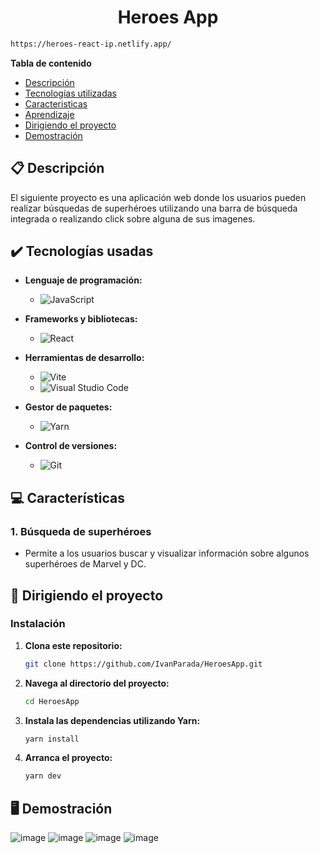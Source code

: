 



<h1 align="center"> Heroes App </h1>

```bash
https://heroes-react-ip.netlify.app/
```


**Tabla de contenido**   
* [Descripción](#descripcion)
* [Tecnologías utilizadas](#tec-util)
* [Caracteristicas](#caract)
* [Aprendizaje](#aprendizaje)
* [Dirigiendo el proyecto](#instrucciones)
* [Demostración](#img)
## 📋 Descripción<a name="descripcion"></a>
  El siguiente proyecto es una aplicación web donde los usuarios pueden realizar búsquedas de superhéroes utilizando una barra de búsqueda integrada o realizando click sobre alguna de sus imagenes.

## ✔️ Tecnologías usadas<a name="tec-util"></a>

* <b>Lenguaje de programación:</b>
  * ![JavaScript](https://img.shields.io/badge/javascript-%23323330.svg?style=for-the-badge&logo=javascript&logoColor=%23F7DF1E)

* <b>Frameworks y bibliotecas:</b>
  * ![React](https://img.shields.io/badge/react-%2320232a.svg?style=for-the-badge&logo=react&logoColor=%2361DAFB)
        
* <b>Herramientas de desarrollo:</b>
  * ![Vite](https://img.shields.io/badge/vite-%23646CFF.svg?style=for-the-badge&logo=vite&logoColor=white)
  * ![Visual Studio Code](https://img.shields.io/badge/Visual%20Studio%20Code-0078d7.svg?style=for-the-badge&logo=visual-studio-code&logoColor=white)
    
* <b>Gestor de paquetes:</b>
  * ![Yarn](https://img.shields.io/badge/yarn-%232C8EBB.svg?style=for-the-badge&logo=yarn&logoColor=white)
    
* <b>Control de versiones:</b>
  * ![Git](https://img.shields.io/badge/git-%23F05033.svg?style=for-the-badge&logo=git&logoColor=white)
    

## 💻 Características<a name="caract"></a>

### 1. Búsqueda de superhéroes
- Permite a los usuarios buscar y visualizar información sobre algunos superhéroes de Marvel y DC.

## 🚦 Dirigiendo el proyecto<a name="instrucciones"></a>

### Instalación

1. **Clona este repositorio:**

    ```bash
    git clone https://github.com/IvanParada/HeroesApp.git
    ```

2. **Navega al directorio del proyecto:**

    ```bash
    cd HeroesApp
    ```

3. **Instala las dependencias utilizando Yarn:**

    ```bash
    yarn install
    ```
    
3. **Arranca el proyecto:**
   
    ```bash
    yarn dev
    ```



## 🖥️ Demostración<a name="img"></a>


![image](https://github.com/IvanParada/HeroesApp/assets/118088453/585affb6-f18b-4039-9162-86bdc3e5128c)
![image](https://github.com/IvanParada/HeroesApp/assets/118088453/bf6b7328-ffe4-4239-9920-617ffe8c5f88)
![image](https://github.com/IvanParada/HeroesApp/assets/118088453/200f6218-b3b1-49e7-897b-758aea2cf984)
![image](https://github.com/IvanParada/HeroesApp/assets/118088453/d0c804a8-2ebc-4d23-a502-e83859e5ed88)




